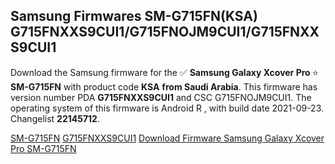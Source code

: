 <h2>Samsung Firmwares SM-G715FN(KSA) G715FNXXS9CUI1/G715FNOJM9CUI1/G715FNXXS9CUI1</h2>
Download the Samsung firmware for the ✅ <strong>Samsung Galaxy Xcover Pro </strong> ⭐ <strong>SM-G715FN</strong> with product code <strong>KSA</strong> <strong> from Saudi Arabia</strong>. This firmware has version number PDA <strong>G715FNXXS9CUI1</strong> and CSC G715FNOJM9CUI1. The operating system of this firmware is Android R , with build date 2021-09-23. Changelist <strong>22145712</strong>.


[SM-G715FN](https://samfirm.shop/samsung/model/SM-G715FN)
[G715FNXXS9CUI1](https://samfirm.shop/samsung/pda/G715FNXXS9CUI1)
[Download Firmware Samsung Galaxy Xcover Pro SM-G715FN](https://samfirm.shop/samsung/firmware/458653)
